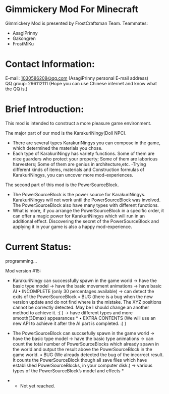Gimmickery Mod For Minecraft
============================
Gimmickery Mod is presented by FrostCraftsman Team.
Teammates:
- AsagiPrinny
- Gakongren
- FrostMiKu

Contact Information:
==================== 

E-mail: 1030586208@qq.com
       (AsagiPrinny personal E-mail address)	   
QQ group: 296112111 
         (Hope you can use Chinese internet and know what the QQ is.)


Brief Introduction:
===================

This mod is intended to construct a more pleasure game environment.

The major part of our mod is the KarakuriNingy(Doll NPC).
- There are several types KarakuriNingys you can compose in the game, which determined the materials you chose.
- Each type of KarakuriNingy has variety functions. 
 Some of them are nice guarders who protect your property; 
 Some of them are laborious harvesters; 
 Some of them are genius in architecture,etc.
-Trying different kinds of items, materials and Construction formulas of KarakuriNingys, you can uncover more mod-experiences.

The second part of this mod is the PowerSourceBlock.
- The PowerSourceBlock is the power source for KarakuriNingys. 
 KarakuriNingys will not work until the PowerSourceBlock was involved. 
 The PowerSourceBlock also have many types with different functions.
- What is more, if you arrange the PowerSourceBlock in a specific order, it can offer a magic power for KarakuriNingys which will run in an additional effect.
 Discovering the secret of the PowerSourceBlock and applying it in your game is also a happy mod-experience.

Current Status:
===============
programming...

Mod version #15:

- KarakuriNingy can successfully spawn in the game world 
 → have the basic type model 
 → have the basic movement animations
 → have basic AI 
 • INCOMPLETE (only 30 percentages available)
 → can detect the exits of the PowerSourceBlock 
 • BUG (there is a bug when the new version update and do not find where is the mistake. The XYZ positions cannot be correctly detected. May be I should change an another method to achieve it. :( ) 
 → have different types and more smooth(3Dmax) appearances *
 • EXTRA CONTENTS (We will use an new API to achieve it after the AI part is completed. :) )

- The PowerSourceBlock can succsefully spawn in the game world
 → have the basic type model
 → have the basic type animations
 → can count the total number of PowerSourceBlocks which already spawn in the world and output the result above the PowerSourceBlock in the game world.
 • BUG (We already detected the bug of the incorrect result. It counts the PowerSourceBlock though all save files which have established PowerSourceBlocks, in your computer disk.)
 → various types of the PowerSourceBlock’s model and effects *

- * Not yet reached.	
